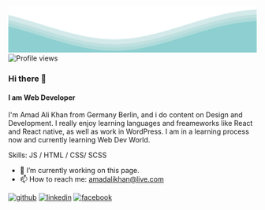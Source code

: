 
![I am Web Developer](https://github.com/AmadAliKhann/AmadAliKhann/blob/main/waves.svg)
![Profile views](https://gpvc.arturio.dev/AmadAliKhann)  
### Hi there 👋
#### I am Web Developer

I'm Amad Ali Khan from Germany Berlin, and i do content on Design and Development. I really enjoy learning languages and freameworks like React and React native, as well as work in WordPress. I am in a learning process now and currently learning Web Dev World.

Skills: JS / HTML / CSS/ SCSS

- 🔭 I’m currently working on this page. 
- 📫 How to reach me: amadalikhan@live.com 


[<img src='https://cdn.jsdelivr.net/npm/simple-icons@3.0.1/icons/github.svg' alt='github' height='40'>](https://github.com/AmadAliKhann)  [<img src='https://cdn.jsdelivr.net/npm/simple-icons@3.0.1/icons/linkedin.svg' alt='linkedin' height='40'>](https://www.linkedin.com/in/amadalikhan/)  [<img src='https://cdn.jsdelivr.net/npm/simple-icons@3.0.1/icons/facebook.svg' alt='facebook' height='40'>](https://www.facebook.com/amad.khan.75248)  


